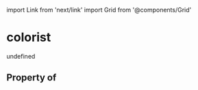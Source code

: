 import Link from 'next/link'
import Grid from '@components/Grid'

# colorist

undefined

## Property of




